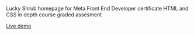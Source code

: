 Lucky Shrub homepage for Meta Front End Developer certificate HTML and CSS in depth course graded assesment

[Live demo](https://mdogan89.github.io/lucky_shrub/)
